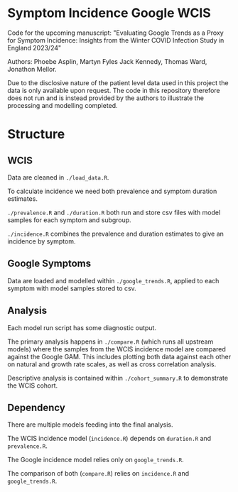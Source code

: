 # Symptom Incidence Google WCIS

Code for the upcoming manuscript: "Evaluating Google Trends as a Proxy for Symptom Incidence: Insights from the Winter COVID Infection Study in England 2023/24"

Authors: Phoebe Asplin, Martyn Fyles Jack Kennedy, Thomas Ward, Jonathon Mellor.

Due to the disclosive nature of the patient level data used in this project the data is only available upon request. The code in this repository therefore does not run and is instead provided by the authors to illustrate the processing and modelling completed.

# Structure

## WCIS

Data are cleaned in `./load_data.R`.

To calculate incidence we need both prevalence and symptom duration estimates.

`./prevalence.R` and `./duration.R` both run and store csv files with model samples for each symptom and subgroup.

`./incidence.R` combines the prevalence and duration estimates to give an incidence by symptom.

## Google Symptoms

Data are loaded and modelled within `./google_trends.R`, applied to each symptom with model samples stored to csv.

## Analysis

Each model run script has some diagnostic output.

The primary analysis happens in `./compare.R` (which runs all upstream models) where the samples from the WCIS incidence model are compared against the Google GAM.
This includes plotting both data against each other on natural and growth rate scales, as well as cross correlation analysis.

Descriptive analysis is contained within `./cohort_summary.R` to demonstrate the WCIS cohort.

## Dependency

There are multiple models feeding into the final analysis.

The WCIS incidence model (`incidence.R`) depends on `duration.R` and `prevalence.R`.

The Google incidence model relies only on `google_trends.R`.

The comparison of both (`compare.R`) relies on `incidence.R` and `google_trends.R`.

